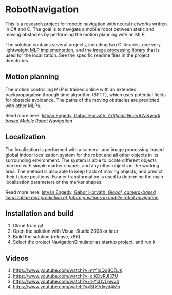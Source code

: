 RobotNavigation
===============
This is a research project for robotic navigation with neural networks written in C# and C. The goal is to navigate a mobile robot between static and moving obstacles by performing the motion planning with an MLP.

The solution contains several projects, including two C libraries, one very lightweight [MLP implementation](https://github.com/hunsteve/RobotNavigation/tree/master/MLPDll), and the [image processing library](https://github.com/hunsteve/RobotNavigation/tree/master/MarkerFinderLib) that is used for the localization. See the specific readme files in the project directories.

Motion planning
---------------
The motion controlling MLP is trained online with an extended backpropagation through time algorithm (BPTT), which uses potential fields for obstacle avoidance. The paths of the moving obstacles are predicted with other MLPs. 

Read more here: [István Engedy, Gábor Horváth: *Artificial Neural Network based Mobile Robot Navigation*](http://home.mit.bme.hu/~engedy/docs/WISP_2009_NN_RobotNav.pdf)

Localization
------------
The localization is performed with a camera- and image processing-based global indoor localization system for the robot and all other objects in its surrounding environment. The system is able to locate different objects marked with simple marker shapes, and any other objects in the working area. The method is also able to keep track of moving objects, and predict their future positions. Fourier transformation is used to determine the main localization parameters of the marker shapes. 

Read more here: [István Engedy, Gábor Horváth: *Global, camera-based localization and prediction of future positions in mobile robot navigation*](http://home.mit.bme.hu/~engedy/docs/SpringerBook_2010_CameraLocalization.pdf)

Installation and build
----------------------
1. Clone from git
2. Open the solution with Visual Studio 2008 or later
3. Build the solution (release, x86)
4. Select the project NavigationSimulator as startup project, and run it

Videos
------
1. https://www.youtube.com/watch?v=mY1dQg8ODJk
2. https://www.youtube.com/watch?v=cIKDyRJl37U
3. https://www.youtube.com/watch?v=1-YcDvLpwv4
4. https://www.youtube.com/watch?v=SfX7dxyd4Mo
